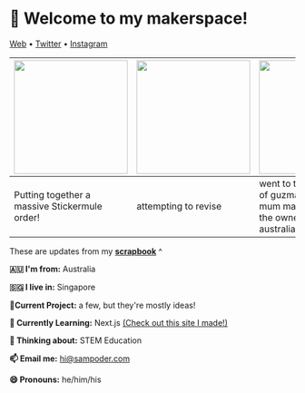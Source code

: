 <h1 align="left">👋 Welcome to my makerspace!</h3>

<p align="left">
  <a href="https://sampoder.com">Web</a> •
  <a href="https://twitter.com/sam_poder">Twitter</a> •
  <a href="https://instagram.com/sam_poder">Instagram</a>
</p>

  
  
  
  
  <!--- START_SCRAPBOOK_WIDGET --->
  | <img src ="https://dl.airtable.com/.attachments/042f4d9871133a4c4562bdedbc1db389/cec146a7/frame_3.png" height="200px">  |  <img src ="https://dl.airtable.com/.attachments/381f5927c84bdbbc57113f8f47a934a2/c124bd6a/img_20210123_204514.jpg" height="200px"> | <img src ="https://dl.airtable.com/.attachments/8d080548ce3cd5cec568ed740dec6e69/61f5b278/img-20210122-wa0001.jpg" height="200px"> |
|---|---|---|
| Putting together a massive Stickermule order! | attempting to revise  | went to the opening night of guzman y gomez!! my mum made friends with the owners who are australian   |
  <!--- END_SCRAPBOOK_WIDGET --->
  
  
  
  
  
  These are updates from my [**scrapbook**](https://scrapbook.hackclub.com/sampoder) ^
  
**🇦🇺 I'm from:** Australia

**🇸🇬 I live in:** Singapore

**🔭Current Project:** a few, but they're mostly ideas!
  
**🌱 Currently Learning:** Next.js [(Check out this site I made!)](http://summer.hackclub.com)

**🤔 Thinking about:** STEM Education

**📫 Email me:** hi@sampoder.com

**😄 Pronouns:** he/him/his


